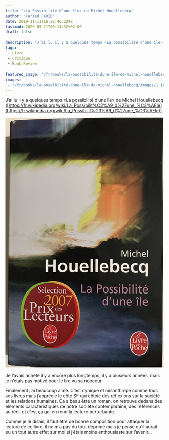 ```yaml
---
title: "«La Possibilité d’une île» de Michel Houellebecq"
author: "Farzad FARID"
date: 2019-11-11T16:22:46.224Z
lastmod: 2020-05-21T00:14:32+02:00
draft: false

description: "J’ai lu il y a quelques temps «La possibilité d’une île» de Michel Houellebecq…"
tags:
 - Livre
 - Critique
 - Book Review

featured_image: "/fr/books/la-possibilité-dune-île-de-michel-houellebecq/images/1.jpeg" 
images:
 - "/fr/books/la-possibilité-dune-île-de-michel-houellebecq/images/1.jpeg"
---
```


J’ai lu il y a quelques temps «La possibilité d’une île» de Michel Houellebecq ([https://fr.wikipedia.org/wiki/La_Possibilit%C3%A9_d%27une_%C3%AEle](https://fr.wikipedia.org/wiki/La_Possibilit%C3%A9_d%27une_%C3%AEle)).




![image](images/1.jpeg#layoutTextWidth)



Je l’avais acheté il y a encore plus longtemps, il y a plusieurs années, mais je n’étais pas motivé pour le lire vu sa noirceur.

Finalement j’ai beaucoup aimé. C’est cynique et misanthrope comme tous ses livres mais j’apprécie le côté SF qui côtoie des réflexions sur la société et les relations humaines. Ça a beau être un roman, on retrouve dedans des éléments caractéristiques de notre société contemporaine, des références au réel, et c’est ça qui en rend la lecture perturbante.

Comme je le disais, il faut être de bonne composition pour attaquer la lecture de ce livre, il ne m’a pas du tout déprimé mais je pense qu’il aurait eu un tout autre effet sur moi si j’étais moins enthousiaste sur l’avenir…

